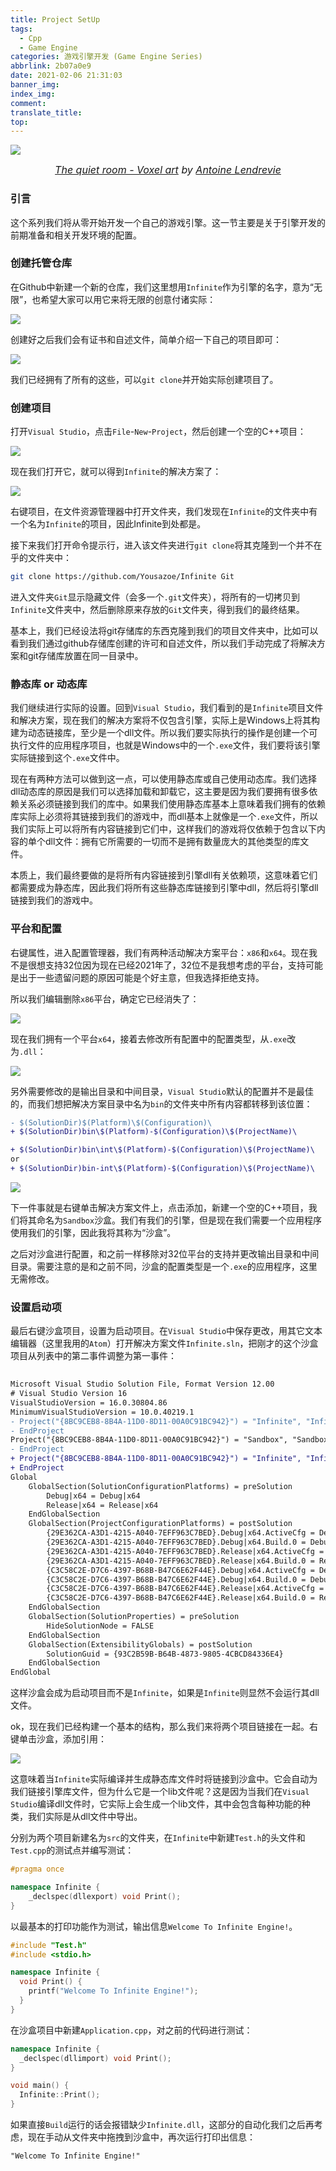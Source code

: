 ```yaml
---
title: Project SetUp
tags:
  - Cpp
  - Game Engine
categories: 游戏引擎开发 (Game Engine Series)
abbrlink: 2b07a0e9
date: 2021-02-06 21:31:03
banner_img:
index_img:
comment:
translate_title:
top:
---
```


![](https://cdn.jsdelivr.net/gh/Yousazoe/picgo-repo/img/008eGmZEly1gne54jvymsj31000u0thh.jpg)

<div align=center>
  <font size="3">
    <i>
      <a href="https://www.behance.net/gallery/35750281/The-quiet-room-Voxel-art">The quiet room - Voxel art</a> by 
      <a href="https://www.behance.net/sircarma">Antoine Lendrevie</a>
    </i>
  </font>
</div>





### 引言

这个系列我们将从零开始开发一个自己的游戏引擎。这一节主要是关于引擎开发的前期准备和相关开发环境的配置。

<!--more-->



### 创建托管仓库

在Github中新建一个新的仓库，我们这里想用`Infinite`作为引擎的名字，意为“无限”，也希望大家可以用它来将无限的创意付诸实际：

![](https://cdn.jsdelivr.net/gh/Yousazoe/picgo-repo/img/image-20210209230346928.png)



创建好之后我们会有证书和自述文件，简单介绍一下自己的项目即可：

![](https://cdn.jsdelivr.net/gh/Yousazoe/picgo-repo/img/image-20210209230413954.png)

我们已经拥有了所有的这些，可以`git clone`并开始实际创建项目了。





### 创建项目

打开`Visual Studio`，点击`File`-`New`-`Project`，然后创建一个空的C++项目：

![](https://cdn.jsdelivr.net/gh/Yousazoe/picgo-repo/img/image-20210209230516025.png)



现在我们打开它，就可以得到`Infinite`的解决方案了：

![](https://cdn.jsdelivr.net/gh/Yousazoe/picgo-repo/img/image-20210209230539984.png)



右键项目，在文件资源管理器中打开文件夹，我们发现在`Infinite`的文件夹中有一个名为`Infinite`的项目，因此Infinite到处都是。

接下来我们打开命令提示行，进入该文件夹进行`git clone`将其克隆到一个并不在乎的文件夹中：

```bash
git clone https://github.com/Yousazoe/Infinite Git
```



进入文件夹`Git`显示隐藏文件（会多一个`.git`文件夹），将所有的一切拷贝到`Infinite`文件夹中，然后删除原来存放的`Git`文件夹，得到我们的最终结果。

基本上，我们已经设法将git存储库的东西克隆到我们的项目文件夹中，比如可以看到我们通过github存储库创建的许可和自述文件，所以我们手动完成了将解决方案和git存储库放置在同一目录中。



### 静态库 or 动态库

我们继续进行实际的设置。回到`Visual Studio`，我们看到的是`Infinite`项目文件和解决方案，现在我们的解决方案将不仅包含引擎，实际上是Windows上将其构建为动态链接库，至少是一个dll文件。所以我们要实际执行的操作是创建一个可执行文件的应用程序项目，也就是Windows中的一个`.exe`文件，我们要将该引擎实际链接到这个`.exe`文件中。

现在有两种方法可以做到这一点，可以使用静态库或自己使用动态库。我们选择dll动态库的原因是我们可以选择加载和卸载它，这主要是因为我们要拥有很多依赖关系必须链接到我们的库中。如果我们使用静态库基本上意味着我们拥有的依赖库实际上必须将其链接到我们的游戏中，而dll基本上就像是一个`.exe`文件，所以我们实际上可以将所有内容链接到它们中，这样我们的游戏将仅依赖于包含以下内容的单个dll文件：拥有它所需要的一切而不是拥有数量庞大的其他类型的库文件。

本质上，我们最终要做的是将所有内容链接到引擎dll有关依赖项，这意味着它们都需要成为静态库，因此我们将所有这些静态库链接到引擎中dll，然后将引擎dll链接到我们的游戏中。



### 平台和配置

右键属性，进入配置管理器，我们有两种活动解决方案平台：`x86`和`x64`。现在我不是很想支持32位因为现在已经2021年了，32位不是我想考虑的平台，支持可能是出于一些遗留问题的原因可能是个好主意，但我选择拒绝支持。

所以我们编辑删除`x86`平台，确定它已经消失了：

![](https://tva1.sinaimg.cn/large/008eGmZEly1gne50lr7khj30rs0j8tag.jpg)

现在我们拥有一个平台`x64`，接着去修改所有配置中的配置类型，从`.exe`改为`.dll`：

![](https://tva1.sinaimg.cn/large/008eGmZEly1gne50kw6wpj30rs0j877b.jpg)



另外需要修改的是输出目录和中间目录，`Visual Studio`默认的配置并不是最佳的，而我们想把解决方案目录中名为`bin`的文件夹中所有内容都转移到该位置：

```diff
- $(SolutionDir)$(Platform)\$(Configuration)\
+ $(SolutionDir)bin\$(Platform)-$(Configuration)\$(ProjectName)\
```



```diff
+ $(SolutionDir)bin\int\$(Platform)-$(Configuration)\$(ProjectName)\
or
+ $(SolutionDir)bin-int\$(Platform)-$(Configuration)\$(ProjectName)\
```



![](https://tva1.sinaimg.cn/large/008eGmZEly1gne50h7wh0j30yk0j8421.jpg)



下一件事就是右键单击解决方案文件上，点击添加，新建一个空的C++项目，我们将其命名为`Sandbox`沙盒。我们有我们的引擎，但是现在我们需要一个应用程序使用我们的引擎，因此我将其称为“沙盒”。

之后对沙盒进行配置，和之前一样移除对32位平台的支持并更改输出目录和中间目录。需要注意的是和之前不同，沙盒的配置类型是一个`.exe`的应用程序，这里无需修改。





### 设置启动项

最后右键沙盒项目，设置为启动项目。在`Visual Studio`中保存更改，用其它文本编辑器（这里我用的`Atom`）打开解决方案文件`Infinite.sln`，把刚才的这个沙盒项目从列表中的第二事件调整为第一事件：

```diff
﻿
Microsoft Visual Studio Solution File, Format Version 12.00
# Visual Studio Version 16
VisualStudioVersion = 16.0.30804.86
MinimumVisualStudioVersion = 10.0.40219.1
- Project("{8BC9CEB8-8B4A-11D0-8D11-00A0C91BC942}") = "Infinite", "Infinite\Infinite.vcxproj", "{C3C58C2E-D7C6-4397-B68B-B47C6E62F44E}"
- EndProject
Project("{8BC9CEB8-8B4A-11D0-8D11-00A0C91BC942}") = "Sandbox", "Sandbox\Sandbox.vcxproj", "{29E362CA-A3D1-4215-A040-7EFF963C7BED}"
- EndProject
+ Project("{8BC9CEB8-8B4A-11D0-8D11-00A0C91BC942}") = "Infinite", "Infinite\Infinite.vcxproj", "{C3C58C2E-D7C6-4397-B68B-B47C6E62F44E}"
+ EndProject
Global
	GlobalSection(SolutionConfigurationPlatforms) = preSolution
		Debug|x64 = Debug|x64
		Release|x64 = Release|x64
	EndGlobalSection
	GlobalSection(ProjectConfigurationPlatforms) = postSolution
		{29E362CA-A3D1-4215-A040-7EFF963C7BED}.Debug|x64.ActiveCfg = Debug|x64
		{29E362CA-A3D1-4215-A040-7EFF963C7BED}.Debug|x64.Build.0 = Debug|x64
		{29E362CA-A3D1-4215-A040-7EFF963C7BED}.Release|x64.ActiveCfg = Release|x64
		{29E362CA-A3D1-4215-A040-7EFF963C7BED}.Release|x64.Build.0 = Release|x64
		{C3C58C2E-D7C6-4397-B68B-B47C6E62F44E}.Debug|x64.ActiveCfg = Debug|x64
		{C3C58C2E-D7C6-4397-B68B-B47C6E62F44E}.Debug|x64.Build.0 = Debug|x64
		{C3C58C2E-D7C6-4397-B68B-B47C6E62F44E}.Release|x64.ActiveCfg = Release|x64
		{C3C58C2E-D7C6-4397-B68B-B47C6E62F44E}.Release|x64.Build.0 = Release|x64
	EndGlobalSection
	GlobalSection(SolutionProperties) = preSolution
		HideSolutionNode = FALSE
	EndGlobalSection
	GlobalSection(ExtensibilityGlobals) = postSolution
		SolutionGuid = {93C2B59B-B64B-4873-9805-4CBCD84336E4}
	EndGlobalSection
EndGlobal
```

这样沙盒会成为启动项目而不是`Infinite`，如果是`Infinite`则显然不会运行其dll文件。



ok，现在我们已经构建一个基本的结构，那么我们来将两个项目链接在一起。右键单击沙盒，添加引用：

![](https://tva1.sinaimg.cn/large/008eGmZEly1gne50ea03ej30rs0j40tg.jpg)

这意味着当`Infinite`实际编译并生成静态库文件时将链接到沙盒中。它会自动为我们链接引擎库文件，但为什么它是一个lib文件呢？这是因为当我们在`Visual Studio`编译dll文件时，它实际上会生成一个lib文件，其中会包含每种功能的种类，我们实际是从dll文件中导出。





分别为两个项目新建名为`src`的文件夹，在`Infinite`中新建`Test.h`的头文件和`Test.cpp`的测试点并编写测试：

```c++
#pragma once

namespace Infinite {
	_declspec(dllexport) void Print();
}
```



以最基本的打印功能作为测试，输出信息`Welcome To Infinite Engine!`。

```c++
#include "Test.h"
#include <stdio.h>

namespace Infinite {
  void Print() {
    printf("Welcome To Infinite Engine!");
  }
}
```





在沙盒项目中新建`Application.cpp`，对之前的代码进行测试：

```c++
namespace Infinite {
  _declspec(dllimport) void Print();
}

void main() {
  Infinite::Print();
}
```

如果直接`Build`运行的话会报错缺少`Infinite.dll`，这部分的自动化我们之后再考虑，现在手动从文件夹中拖拽到沙盒中，再次运行打印出信息：

```shell
"Welcome To Infinite Engine!"
```

